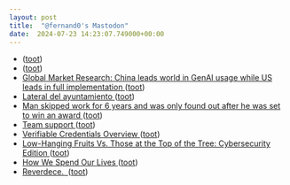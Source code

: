 ```yaml
---
layout: post
title:  "@fernand0's Mastodon"
date:  2024-07-23 14:23:07.749000+00:00
---
```

*  [ ](https://mastodont.cat/@isard) ([toot](https://mastodon.social/@fernand0/112836253302537945))
*  [ ](https://mastodon.social/users/fernand0/statuses/112836252430237702/activity) ([toot](https://mastodon.social/users/fernand0/statuses/112836252430237702/activity))
*  [Global Market Research: China leads world in GenAI usage while US leads in full implementation ](https://www.sas.com/en_us/news/press-releases/2024/july/genai-research-study-global.htm) ([toot](https://mastodon.social/@fernand0/112836187785946849))
*  [Lateral del ayuntamiento  ](https://www.flickr.com/photos/fernand0/53860796560/) ([toot](https://mastodon.social/@fernand0/112835563371741107))
*  [Man skipped work for 6 years and was only found out after he was set to win an award ](https://www.unilad.com/news/world-news/man-skipped-work-six-years-undetected-awarded-862515-2024071) ([toot](https://mastodon.social/@fernand0/112835504951795610))
*  [Team support ](https://daily-ink.davidtruss.com/team-support) ([toot](https://mastodon.social/@fernand0/112835378089641331))
*  [Verifiable Credentials Overview ](https://www.w3.org/TR/vc-overview) ([toot](https://mastodon.social/@fernand0/112835151752407828))
*  [Low-Hanging Fruits Vs. Those at the Top of the Tree: Cybersecurity Edition ](https://www.tripwire.com/state-of-security/low-hanging-fruits-vs-those-top-tree-cybersecurity-editio) ([toot](https://mastodon.social/@fernand0/112834884571844714))
*  [How We Spend Our Lives ](https://www.workfutures.io/p/how-we-spend-our-live) ([toot](https://mastodon.social/@fernand0/112833228838523970))
*  [Reverdece.  ](https://avecesunafoto.wordpress.com/2024/07/22/reverdece-2) ([toot](https://mastodon.social/@fernand0/112831360312715745))

